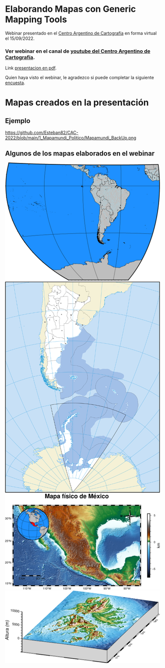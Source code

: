 # Elaborando Mapas con Generic Mapping Tools

Webinar presentado en el [Centro Argentino de Cartografía](https://centroargentinodecartografia.org/2022/09/webinar-gratuito-elaboracion-de-mapas-con-generic-mapping-tools/) en forma virtual el 15/09/2022.

### Ver webinar en el canal de [youtube del Centro Argentino de Cartografía](https://www.youtube.com/watch?v=tXKto-_HmnM).

Link [presentacion en pdf](https://github.com/Esteban82/CAC-2022/blob/main/Esteban_2022_Webinar%20CAC.pdf).

Quien haya visto el webinar, le agradezco si puede completar la siguiente [encuesta](https://docs.google.com/forms/d/e/1FAIpQLSf3Us3XD0mtk70tDMNuGhfd385omDr3ObRLnWQyyzKHpqo8sQ/viewform?usp=sf_link).

# Mapas creados en la presentación

## Ejemplo 

https://github.com/Esteban82/CAC-2022/blob/main/1_Mapamundi_Politico/Mapamundi_BackUp.png

## Algunos de los mapas elaborados en el webinar

![`CAC-2022/blob/main/1_Mapamundi_Politico/Mapamundi_BackUp.png`](1_Mapamundi_Politico/Mapamundi_BackUp.png)
![`CAC-2022/blob/main/2_Mapa_IGN/Arg_IGN_BackUp.png`](2_Mapa_IGN/Arg_IGN_BackUp.png)
![`CAC-2022/blob/main/3_Mapa_Fisico-Satelital/Mapa_Fisico-Satelital.png`](3_Mapa_Fisico-Satelital/Mapa_Fisico-Satelital.png)
![`CAC-2022/blob/main/4_Bloque3D/Bloque3D.png`](4_Bloque3D/Bloque3D.png)

